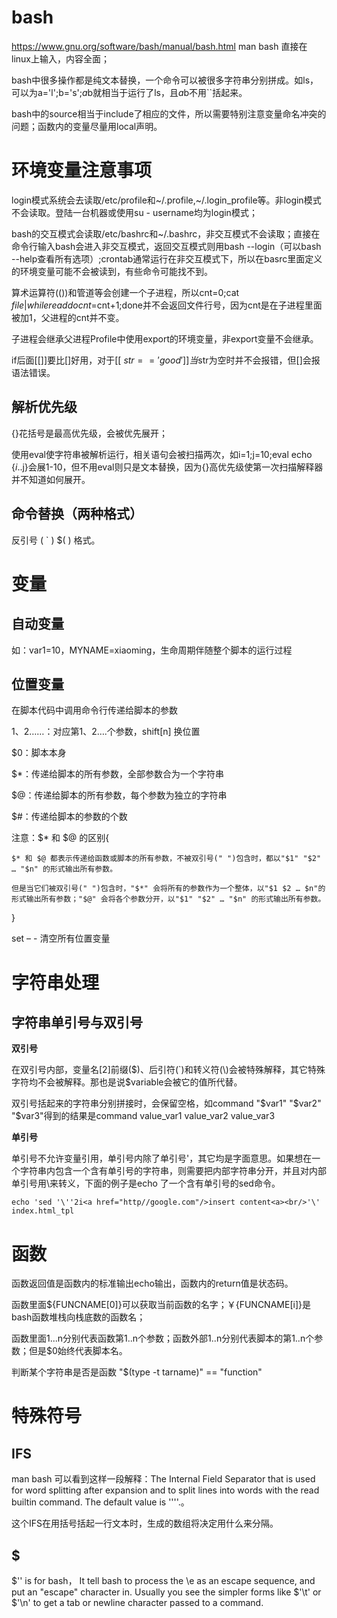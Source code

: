 
bash
===========================================================================
https://www.gnu.org/software/bash/manual/bash.html
man bash	直接在linux上输入，内容全面；


bash中很多操作都是纯文本替换，一个命令可以被很多字符串分别拼成。如ls，可以为a='l';b='s';$a$b就相当于运行了ls，且$a$b不用``括起来。

bash中的source相当于include了相应的文件，所以需要特别注意变量命名冲突的问题；函数内的变量尽量用local声明。

环境变量注意事项
===========================================================================
login模式系统会去读取/etc/profile和~/.profile,~/.login_profile等。非login模式不会读取。登陆一台机器或使用su - username均为login模式；

bash的交互模式会读取/etc/bashrc和~/.bashrc，非交互模式不会读取；直接在命令行输入bash会进入非交互模式，返回交互模式则用bash --login（可以bash --help查看所有选项）;crontab通常运行在非交互模式下，所以在basrc里面定义的环境变量可能不会被读到，有些命令可能找不到。

算术运算符(())和管道等会创建一个子进程，所以cnt=0;cat $file|while read do cnt=$cnt+1;done并不会返回文件行号，因为cnt是在子进程里面被加1，父进程的cnt并不变。

子进程会继承父进程Profile中使用export的环境变量，非export变量不会继承。

if后面[[]]要比[]好用，对于[[ $str == 'good' ]]当$str为空时并不会报错，但[]会报语法错误。

解析优先级
----------------------------------------------
{}花括号是最高优先级，会被优先展开；

使用eval使字符串被解析运行，相关语句会被扫描两次，如i=1;j=10;eval echo {$i..$j}会展1-10，但不用eval则只是文本替换，因为{}高优先级使第一次扫描解释器并不知道如何展开。


命令替换（两种格式）
----------------------------------------------
反引号 ( ` )
$( ) 格式。


变量
===========================================================================
自动变量
----------------------------------------------
如：var1=10，MYNAME=xiaoming，生命周期伴随整个脚本的运行过程


位置变量
----------------------------------------------
在脚本代码中调用命令行传递给脚本的参数

$1、$2……：对应第1、2….个参数，shift[n] 换位置

$0：脚本本身

$*：传递给脚本的所有参数，全部参数合为一个字符串

$@：传递给脚本的所有参数，每个参数为独立的字符串

$#：传递给脚本的参数的个数

注意：$* 和 $@ 的区别{

	$* 和 $@ 都表示传递给函数或脚本的所有参数，不被双引号(" ")包含时，都以"$1" "$2" … "$n" 的形式输出所有参数。

	但是当它们被双引号(" ")包含时，"$*" 会将所有的参数作为一个整体，以"$1 $2 … $n"的形式输出所有参数；"$@" 会将各个参数分开，以"$1" "$2" … "$n" 的形式输出所有参数。
	
}

set – - 清空所有位置变量




字符串处理
===========================================================================
字符串单引号与双引号
---------------------
**双引号**

在双引号内部，变量名[2]前缀($)、后引符(`)和转义符(\)会被特殊解释，其它特殊字符均不会被解释。那也是说$variable会被它的值所代替。

双引号括起来的字符串分别拼接时，会保留空格，如command "$var1" "$var2" "$var3"得到的结果是command value_var1 value_var2 value_var3
	
**单引号**

单引号不允许变量引用，单引号内除了单引号'，其它均是字面意思。如果想在一个字符串内包含一个含有单引号的字符串，则需要把内部字符串分开，并且对内部单引号用\来转义，下面的例子是echo 了一个含有单引号的sed命令。
	
	echo 'sed '\''2i<a href="http//google.com"/>insert content<a><br/>'\' index.html_tpl 

	

函数	
===========================================================================
函数返回值是函数内的标准输出echo输出，函数内的return值是状态码。

函数里面${FUNCNAME[0]}可以获取当前函数的名字；￥{FUNCNAME[i]}是bash函数堆栈向栈底数的函数名；

函数里面$1...$n分别代表函数第1..n个参数；函数外部$1..$n分别代表脚本的第1..n个参数；但是$0始终代表脚本名。
	
判断某个字符串是否是函数 "$(type -t tarname)" == "function"




特殊符号
===========================================================================
IFS
---------------------
man bash 可以看到这样一段解释：The  Internal  Field  Separator  that  is  used  for  word  splitting  after  expansion  and  to  split  lines  into words with the read builtin command.  The default value is ''<space><tab><newline>''.。

这个IFS在用括号括起一行文本时，生成的数组将决定用什么来分隔。
	
$
---------------------
$'<something>' is for bash， It tell bash to process the \e as an escape sequence, and put an "escape" character in. Usually you see the simpler forms like $'\t' or $'\n' to get a tab or newline character passed to a command. 


